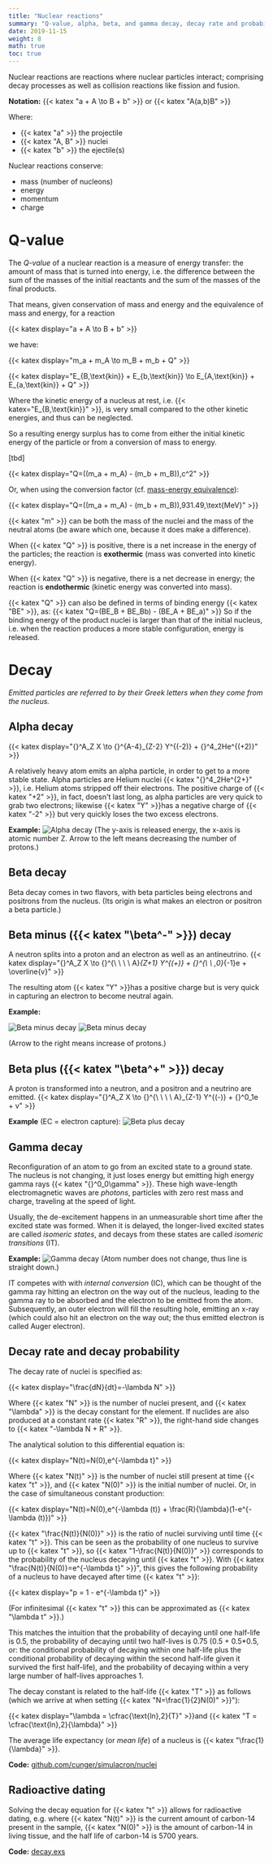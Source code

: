 ```yaml
---
title: "Nuclear reactions"
summary: "Q-value, alpha, beta, and gamma decay, decay rate and probability, radioactive dating."
date: 2019-11-15
weight: 8
math: true
toc: true
---
```


Nuclear reactions are reactions where nuclear particles interact; comprising decay processes as well as collision reactions like fission and fusion.

**Notation:** {{< katex "a + A \to B + b" >}} or {{< katex "A(a,b)B" >}}

Where:

* {{< katex "a" >}} the projectile
* {{< katex "A, B" >}} nuclei
* {{< katex "b" >}} the ejectile(s)

Nuclear reactions conserve:

* mass (number of nucleons)
* energy
* momentum
* charge

# Q-value

The _Q-value_ of a nuclear reaction is a measure of energy transfer: the amount of mass that is turned into energy, i.e. the difference between the sum of the masses of the initial reactants and the sum of the masses of the final products.

That means, given conservation of mass and energy and the equivalence of mass and energy, for a reaction

{{< katex display="a + A \to B + b" >}}

we have:

{{< katex display="m_a + m_A \to m_B + m_b + Q" >}}

{{< katex display="E_{B,\text{kin}} + E_{b,\text{kin}} \to E_{A,\text{kin}} + E_{a,\text{kin}} + Q" >}}

Where the kinetic energy of a nucleus at rest, i.e. {{< katex="E_{B,\text{kin}}" >}}, is very small compared to the other kinetic energies, and thus can be neglected.

So a resulting energy surplus has to come from either the initial kinetic energy of the particle or from a conversion of mass to energy.

[tbd]

{{< katex display="Q=((m_a + m_A) - (m_b + m_B))\,c^2" >}}

Or, when using the conversion factor (cf. [mass-energy equivalence](/docs/energy)):

{{< katex display="Q=((m_a + m_A) - (m_b + m_B))\,931.49\,\text{MeV}" >}}

{{< katex "m" >}} can be both the mass of the nuclei and the mass of the neutral atoms (be aware which one, because it does make a difference).

When {{< katex "Q" >}} is positive, there is a net increase in the energy of the particles; the reaction is **exothermic** (mass was converted into kinetic energy).

When {{< katex "Q" >}} is negative, there is a net decrease in energy; the reaction is **endothermic** (kinetic energy was converted into mass).

{{< katex "Q" >}} can also be defined in terms of binding energy {{< katex "BE" >}}, as: {{< katex "Q=(BE_B + BE_Bb) - (BE_A + BE_a)" >}}
So if the binding energy of the product nuclei is larger than that of the initial nucleus, i.e. when the reaction produces a more stable configuration, energy is released.

# Decay

_Emitted particles are referred to by their Greek letters when they come from the nucleus._

## Alpha decay

{{< katex display="{}^A_Z X \to {}^{A-4}_{Z-2} Y^{(-2)} + {}^4_2He^{(+2)}" >}}

A relatively heavy atom emits an alpha particle, in order to get to a more stable state. Alpha particles are Helium nuclei {{< katex "{}^4_2He^{2+}" >}}, i.e. Helium atoms stripped off their electrons. The positive charge of {{< katex "+2" >}}, in fact, doesn't last long, as alpha particles are very quick to grab two electrons; likewise {{< katex "Y" >}}has a negative charge of {{< katex "-2" >}} but very quickly loses the two excess electrons.

**Example:**
![Alpha decay](/images/docs/decay_alpha.png)
(The y-axis is released energy, the x-axis is atomic number Z. Arrow to the left means decreasing the number of protons.)

## Beta decay

Beta decay comes in two flavors, with beta particles being electrons and positrons from the nucleus. (Its origin is what makes an electron or positron a beta particle.)

## Beta minus ({{< katex "\beta^-" >}}) decay

A neutron splits into a proton and an electron as well as an antineutrino.
{{< katex display="{}^A_Z X \to {}^{\ \ \ \ A}_{Z+1} Y^{(+)} + {}^{\ \ \,0}_{-1}e + \overline{v}" >}}

The resulting atom {{< katex "Y" >}}has a positive charge but is very quick in capturing an electron to become neutral again.

**Example:**

![Beta minus decay](/images/docs/decay_betaminus_b12.png)
![Beta minus decay](/images/docs/decay_betaminus_c14.png)

(Arrow to the right means increase of protons.)

## Beta plus ({{< katex "\beta^+" >}}) decay

A proton is transformed into a neutron, and a positron and a neutrino are emitted.
{{< katex display="{}^A_Z X \to {}^{\ \ \ \ A}_{Z-1} Y^{(-)} + {}^0_1e + v" >}}

**Example** (EC = electron capture):
![Beta plus decay](/images/docs/decay_betaplus.png)

## Gamma decay

Reconfiguration of an atom to go from an excited state to a ground state. The nucleus is not changing, it just loses energy but emitting high energy gamma rays {{< katex "{}^0_0\gamma" >}}. These high wave-length electromagnetic waves are _photons_, particles with zero rest mass and charge, traveling at the speed of light.

Usually, the de-excitement happens in an unmeasurable short time after the excited state was formed. When it is delayed, the longer-lived excited states are called _isomeric states_, and decays from these states are called _isomeric transitions_ (IT).

**Example:**
![Gamma decay](/images/docs/decay_gamma.png)
(Atom number does not change, thus line is straight down.)

IT competes with with _internal conversion_ (IC), which can be thought of the gamma ray hitting an electron on the way out of the nucleus, leading to the gamma ray to be absorbed and the electron to be emitted from the atom. Subsequently, an outer electron will fill the resulting hole, emitting an x-ray (which could also hit an electron on the way out; the thus emitted electron is called Auger electron).

## Decay rate and decay probability

The decay rate of nuclei is specified as:

{{< katex display="\frac{dN}{dt}=-\lambda N" >}}

Where {{< katex "N" >}} is the number of nuclei present, and {{< katex "\lambda" >}} is the decay constant for the element. If nuclides are also produced at a constant rate {{< katex "R" >}}, the right-hand side changes to {{< katex "-\lambda N + R" >}}.

The analytical solution to this differential equation is:

{{< katex display="N(t)=N(0)\,e^{-\lambda t}" >}}

Where {{< katex "N(t)" >}} is the number of nuclei still present at time {{< katex "t" >}}, and {{< katex "N(0)" >}} is the initial number of nuclei. Or, in the case of simultaneous constant production:

{{< katex display="N(t)=N(0)\,e^{-\lambda (t)} + \frac{R}{\lambda}(1-e^{-\lambda (t)})" >}}

{{< katex "\frac{N(t)}{N(0)}" >}} is the ratio of nuclei surviving until time {{< katex "t" >}}. This can be seen as the probability of one nucleus to survive up to {{< katex "t" >}}, so {{< katex "1-\frac{N(t)}{N(0)}" >}} corresponds to the probability of the nucleus decaying until {{< katex "t" >}}. With {{< katex "\frac{N(t)}{N(0)}=e^{-\lambda t}" >}}", this gives the following probability of a nucleus to have decayed after time {{< katex "t" >}}:

{{< katex display="p = 1 - e^{-\lambda t}" >}}

(For infinitesimal {{< katex "t" >}} this can be approximated as {{< katex "\lambda t" >}}.)

This matches the intuition that the probability of decaying until one half-life is 0.5, the probability of decaying until two half-lives is 0.75 (0.5 + 0.5*0.5, or: the conditional probability of decaying within one half-life plus the conditional probability of decaying within the second half-life given it survived the first half-life), and the probability of decaying within a very large number of half-lives approaches 1.

The decay constant is related to the half-life {{< katex "T" >}} as follows (which we arrive at when setting {{< katex "N=\frac{1}{2}N(0)" >}}"):

{{< katex display="\lambda = \cfrac{\text{ln}\,2}{T}" >}}and {{< katex "T = \cfrac{\text{ln}\,2}{\lambda}" >}}

The average life expectancy (or _mean life_) of a nucleus is {{< katex "\frac{1}{\lambda}" >}}.

**Code:** [github.com/cunger/simulacron/nuclei](https://github.com/cunger/lab/tree/master/nuclei)

## Radioactive dating

Solving the decay equation for {{< katex "t" >}} allows for radioactive dating, e.g. where {{< katex "N(t)" >}} is the current amount of carbon-14 present in the sample, {{< katex "N(0)" >}} is the amount of carbon-14 in living tissue, and the half life of carbon-14 is 5700 years.

**Code:** [decay.exs](https://github.com/cunger/simulacron/blob/master/decay.exs)

